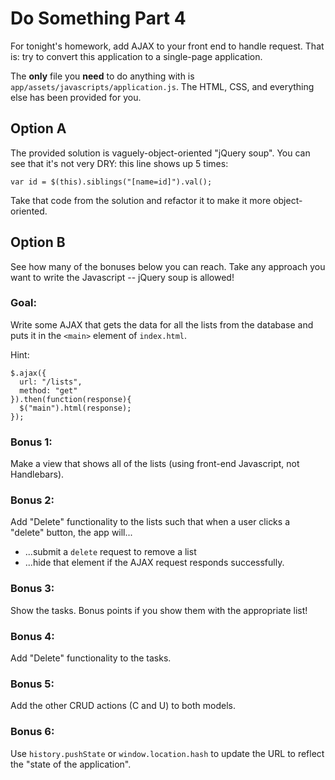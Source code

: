 # Do Something Part 4

For tonight's homework, add AJAX to your front end to handle request. That is: try to convert
this application to a single-page application.

The **only** file you **need** to do anything with is `app/assets/javascripts/application.js`. The HTML, CSS, and everything else has been provided for you.

## Option A

The provided solution is vaguely-object-oriented "jQuery soup". You can see that it's not very DRY: this line shows up 5 times:

```
var id = $(this).siblings("[name=id]").val();
```

Take that code from the solution and refactor it to make it more object-oriented.

## Option B

See how many of the bonuses below you can reach. Take any approach you want to write the Javascript -- jQuery soup is allowed!

### Goal:

Write some AJAX that gets the data for all the lists from the database and puts it in the `<main>` element of `index.html`.

Hint:

```
$.ajax({
  url: "/lists",
  method: "get"
}).then(function(response){
  $("main").html(response);
});
```

### Bonus 1:

Make a view that shows all of the lists (using front-end Javascript, not Handlebars).

### Bonus 2:

Add "Delete" functionality to the lists such that when a user clicks a "delete" button, the app will...
- ...submit a `delete` request to remove a list
- ...hide that element if the AJAX request responds successfully.

### Bonus 3:

Show the tasks. Bonus points if you show them with the appropriate list!

### Bonus 4:

Add "Delete" functionality to the tasks.

### Bonus 5:

Add the other CRUD actions (C and U) to both models.

### Bonus 6:

Use `history.pushState` or `window.location.hash` to update the URL to reflect the "state of the application".
